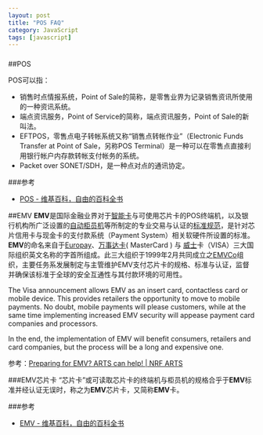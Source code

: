```yaml
---
layout: post
title: "POS FAQ"
category: JavaScript
tags: [javascript]
---
```

### 
##POS

POS可以指：
- 销售时点情报系统，Point of Sale的简称，是零售业界为记录销售资讯所使用的一种资讯系统。
- 端点资讯服务，Point of Service的简称，端点资讯服务，Point of Sale的新叫法。
- EFTPOS，零售点电子转帐系统又称“销售点转帐作业”（Electronic Funds Transfer at Point of Sale，另称POS Terminal）是一种可以在零售点直接利用银行帐户内存款转帐支付帐务的系统。
- Packet over SONET/SDH，是一种点对点的通讯协定。

###参考

- [POS - 维基百科，自由的百科全书](http://zh.wikipedia.org/wiki/POS)

##EMV
**EMV**是国际金融业界对于[智能卡](http://zh.wikipedia.org/wiki/%E6%99%BA%E8%83%BD%E5%8D%A1 "智能卡")与可使用芯片卡的POS终端机，以及银行机构所广泛设置的[自动柜员机](/wiki/%E8%87%AA%E5%8B%95%E6%AB%83%E5%93%A1%E6%A9%9F "自动柜员机")等所制定的专业交易与认证的[标准规范](/w/index.php?title=%E6%A8%99%E6%BA%96%E8%A6%8F%E7%AF%84&action=edit&redlink=1 "标准规范（页面不存在）")，是针对芯片信用卡与现金卡的支付款系统（Payment System）相关软硬件所设置的标准。 **EMV**的命名来自于[Europay](//en.wikipedia.org/wiki/Europay_International "en:Europay International")、[万事达卡](/wiki/%E4%B8%87%E4%BA%8B%E8%BE%BE%E5%8D%A1 "万事达卡")( MasterCard ) 与 [威士](/wiki/%E5%A8%81%E5%A3%AB "威士")卡（VISA）三大国际组织英文名称的字首所组成。此三大组织于1999年2月共同成立之[EMVCo](http://www.emvco.com/)组织，主要任务系发展制定与主管维护EMV支付芯片卡的规格、标准与认证，监督并确保该标准于全球的安全互通性与其付款环境的可用性。

The Visa announcement allows EMV as an insert card, contactless card or mobile device. This provides retailers the opportunity to move to mobile payments. No doubt, mobile payments will please customers, while at the same time implementing increased EMV security will appease payment card companies and processors.

In the end, the implementation of EMV will benefit consumers, retailers and card companies, but the process will be a long and expensive one.

参考：[Preparing for EMV? ARTS can help! | NRF ARTS](http://www.nrf-arts.org/content/preparing-emv-arts-can-help)

###EMV芯片卡
“芯片卡”或可读取芯片卡的终端机与柜员机的规格合乎于**EMV**标准并经认证无误时，称之为**EMV**芯片卡，又简称**EMV**卡。

###参考
- [EMV - 维基百科，自由的百科全书](http://zh.wikipedia.org/wiki/EMV)









